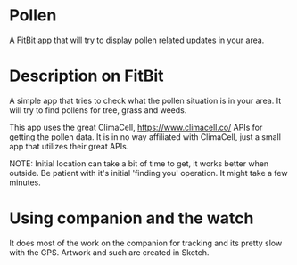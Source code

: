 # Pollen
A FitBit app that will try to display pollen related updates in your area.

# Description on FitBit
A simple app that tries to check what the pollen situation is in your area. It will try to find pollens for tree, grass and weeds.

This app uses the great ClimaCell, https://www.climacell.co/ APIs for getting the pollen data. It is in no way affiliated with ClimaCell, just a small app that utilizes their great APIs.

NOTE: Initial location can take a bit of time to get, it works better when outside. Be patient with it's initial 'finding you' operation. It might take a few minutes.

# Using companion and the watch
It does most of the work on the companion for tracking and its pretty slow with the GPS. Artwork and such are created in Sketch.



